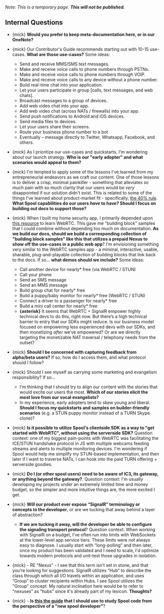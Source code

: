 *Note: This is a temporary page.  **This will not be published.***

## Internal Questions

- {mick} **Would you prefer to keep meta-documentation here, or in our OneNote?**
- {mick} Our Contributor's Guide recommends starting out with 10-15 use-cases.  **What are those use-cases?**  Some ideas:
  - Send and receive MMS/SMS text messages.
  - Make and receive voice calls to phone numbers through PSTNs.
  - Make and receive voice calls to phone numbers through VOIP.
  - Make and receive voice calls to any device without a phone number.
  - Build real-time chat into your application.
  - Let your users participate in group [calls, text messages, and web chats].
  - Broadcast messages to a group of devices.
  - Add web video chat into your app.
  - Add web video chat (across NATs / firewalls) into your app.
  - Send push notifications to Android and iOS devices.
  - Send media files to devices.
  - Let your users share their screens.
  - Route your business phone number to a bot
  - Eventually – message directly to Twitter, Whatsapp, Facebook, and others.
- {mick} As I prioritize our use-cases and quickstarts, I'm wondering about our launch strategy.  **Who is our "early adopter" and what scenarios would appeal to them?**
- {mick} I'm tempted to apply some of the lessons I've learned from my entrepreneurial endeavors as we craft our content.  One of those lessons is to deliver a crisp, minimal painkiller - something that alleviates so much pain with so much clarity that our users would be *very* disappointed if our solution didn't exist.  This is related to some of the things I've learned about product-market fit - specifically, [the 40% rule](https://uxplanet.org/understanding-product-market-fit-from-start-to-finish-596a4653814).   **What Spool capabilities do our users *have* to have?  Should I focus on building out docs to support those?**
- {mick} When I built my home security app, I primarily depended upon [this resource](https://webrtc.github.io/samples/) to learn WebRTC.  This gave me "building block" samples that I could combine without depending too much on documentation.  **As we build our docs, should we build a corresponding collection of "building block samples" like this that utilizes a prepaid Nexus to show off the use-cases in a public web app**?  I'm envisioning something very similar to the WebRTC samples app - a minimal, interactive, usable, sharable, plug-and-playable collection of building blocks that link back to the docs.  If so... **what demos should we include?**  Some ideas:
  - Call another device for nearly* free (via WebRTC / STUN)
  - Call your phone
  - Send an SMS message
  - Send an MMS message
  - Build group chat for nearly* free
  - Build a puppy/baby monitor for nearly* free (WebRTC / STUN)
  - Connect a driver to a passenger for nearly* free
  - Build a mini call center for nearly* free
  - **{asterisk}** It seems that WebRTC + SignalR empower highly technical devs to do this, right now.  But there’s a high technical barrier to entry that our SDKs might reduce.  Is our business model focused on empowering less experienced devs with our SDKs, and then monetizing *after* we’ve empowered?  Or are we directly targeting the monetizable NAT traversal / telephony needs from the outset?  

- {mick} **Should I be concerned with capturing feedback from alpha/beta users?**  If so, how do I access them, and what protocol should I follow?
- {mick} Should I see myself as carrying some marketing and evangelism responsibility?  If so...
  - I'm thinking that I should try to align our content with the stories that would excite our users the most.  **Which of our stories elicit the most love from our vocal evangelists?**
  - In my experience, early adopters tend to skew young and liberal.  **Should I focus my quickstarts and samples on builder-friendly scenarios** (e.g. a STUN puppy monitor instead of a TURN Skype clone)?
- {mick} **Is it possible to utilize Spool's clientside SDK as a way to "get started with WebRTC", without using the serverside SDK?**  Question context: one of my biggest pain-points with WebRTC was facilitating the ICE/STUN handshake protocol in JS with multiple webcams feeding streams and alerts to multiple monitoring devices.  I'm wondering if Spool would help me simplify my STUN-based implementation, and then later if I want to traverse NATs, I can hook into the paid TURN offering + serverside goodies.
- {mick}  **Do I (or other spool users) need to be aware of IC3, its gateway, or anything beyond the gateway?**.  Question context: I'm usually developing my projects under an extremely limited time and money budget, so the simpler and more intuitive things are, the more excited I get.
- {mick} **Will our product ever expose “SignalR” terminology or concepts to the developer**, or are we tucking that away behind a layer of abstraction?
   - **If we are tucking it away, will the developer be able to configure the signaling transport protocol**?  Question context: When working with SignalR on a budget, I’ve often run into limits with WebSockets at the lower-level app service tiers.  These limits were not always easy to diagnose.  I usually start with “long-polling” and then later, once my product has been validated and I need to scale, I'd optimize towards modern protocols and unit-test those upgrades in isolation.
- {mick} - RE "Nexus" - I see that this term isn’t set in stone, and that you’re looking for suggestions.  SignalR utilizes “Hub” to describe the class through which all I/O travels within an application, and uses “Group” to cluster recipients within Hubs.  I see Spool utilizes the "Group" concept.  My natural inclination here would be to refer to “nexuses” as “hubs” since it's already part of my lexicon. **Thoughts?**
- {mick} - **Is [this the guide](https://msazure.visualstudio.com/One/_git/COSINE-DEP-Spool?path=%2Fdoc%2Fguide%2Fgetting_started.md&_a=preview) that I should use to study Spool code from the perspective of a "new spool developer"**?
